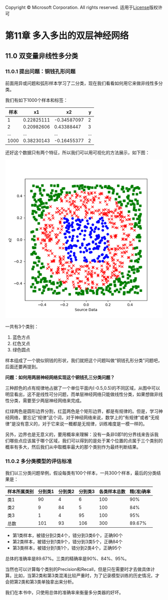 Copyright © Microsoft Corporation. All rights reserved.
  适用于[License](https://github.com/Microsoft/ai-edu/blob/master/LICENSE.md)版权许可

# 第11章 多入多出的双层神经网络

## 11.0 双变量非线性多分类

### 11.0.1 提出问题：铜钱孔形问题

前面用异或问题和弧形样本学习了二分类，现在我们看看如何用它来做非线性多分类。

我们有如下1000个样本和标签：

|样本|x1|x2|y|
|---|---|---|---|
|1|0.22825111|-0.34587097|2|
|2|0.20982606|0.43388447|3|
|...|...|...|...|
|1000|0.38230143|-0.16455377|2|

还好这个数据只有两个特征，所以我们可以用可视化的方法展示，如下图：

<img src='../Images/11/data.png'/>

一共有3个类别：

1. 蓝色方点
2. 红色叉点
3. 绿色圆点

样本组成了一个貌似铜钱的形状，我们就把这个问题叫做“铜钱孔形分类”问题吧，后面还要再提到。

**问题：如何用两层神经网络实现这个铜钱孔三分类问题？**

三种颜色的点有规律地占据了一个单位平面内(-0.5,0.5)的不同区域，从图中可以明显看出，这不是线性可分问题，而单层神经网络只能做线性分类，如果想做非线性分类，需要至少两层神经网络来完成。

红绿两色是圆形边界分割，红蓝两色是个矩形边界，都是有规律的。但是，学习神经网络，要忘记“规律”这个词，对于神经网络来说，数学上的“有规律”或者“无规律”是没有意义的，对于它来说一概都是无规律，训练难度是一模一样的。

另外，边界也是无意义的，要用概率来理解：没有一条非0即1的分界线来告诉我们哪些点应该属于哪个区域，我们可以得到的是处于某个位置的点属于三个类别的概率有多大，然后我们从中取概率最大的那个类别作为最终判断结果。

### 11.0.2 多分类模型的评估标准

我们以三分类问题举例，假设每类有100个样本，一共300个样本，最后的分类结果是：

|样本所属类别|分到类1|分到类2|分到类3|各类样本总数|精(准)确率|
|---|---|---|---|---|---|
|类1|90|4|6|100|90%|
|类2|9|84|5|100|84%|
|类3|1|4|95|100|95%|
|总数|101|93|106|300|89.67%|

- 第1类样本，被错分到2类4个，错分到3类6个，正确90个
- 第2类样本，被错分到1类9个，错分到3类5个，正确84个
- 第3类样本，被错分到1类1个，错分到2类4个，正确95个
 
总体的准确率是89.67%。三类的精确率是90%、84%、95%。

当然也可以计算每个类别的Precision和Recall，但是只在需要时才去做具体计算。比如，当第2类和第3类混淆比较严重时，为了记录模型训练的历史情况，才会把第2类和第3类单独拿出来分析。

我们在本书中，只使用总体的准确率来衡量多分类器的好坏。
